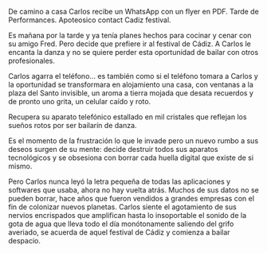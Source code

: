 De camino a casa Carlos recibe un WhatsApp con un flyer en PDF. Tarde de Performances. Apoteosico contact Cadiz festival.

Es mañana por la tarde y ya tenía planes hechos para cocinar y cenar con su amigo Fred. Pero decide que prefiere ir al festival de Cádiz. A Carlos le encanta la danza y no se quiere perder esta oportunidad de bailar con otros profesionales.

Carlos agarra el teléfono… es también como si el teléfono tomara a Carlos y la oportunidad se transformara en alojamiento una casa, con ventanas a la plaza del Santo invisible, un aroma a tierra mojada que desata recuerdos y de pronto uno grita, un celular caído y roto.

Recupera su aparato telefónico estallado en mil cristales que reflejan los sueños rotos por ser bailarín de danza.

Es el momento de la frustración lo que le invade pero un nuevo rumbo a sus deseos surgen de su mente: decide destruir todos sus aparatos tecnológicos y se obsesiona con borrar cada huella digital que existe de si mismo.

Pero Carlos nunca leyó la letra pequeña de todas las aplicaciones y softwares que usaba, ahora no hay vuelta atrás. Muchos de sus datos no se pueden borrar, hace años que fueron vendidos a grandes empresas con el fin de colonizar nuevos planetas. Carlos siente el agotamiento de sus nervios encrispados que amplifican hasta lo insoportable el sonido de la gota de agua que lleva todo el día monótonamente saliendo del grifo averiado, se acuerda de aquel festival de Cádiz y comienza a bailar despacio.
